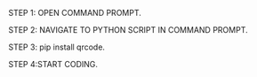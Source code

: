 STEP 1: OPEN COMMAND PROMPT.

STEP 2: NAVIGATE TO PYTHON SCRIPT IN COMMAND PROMPT.

STEP 3: pip install qrcode.

STEP 4:START CODING.
